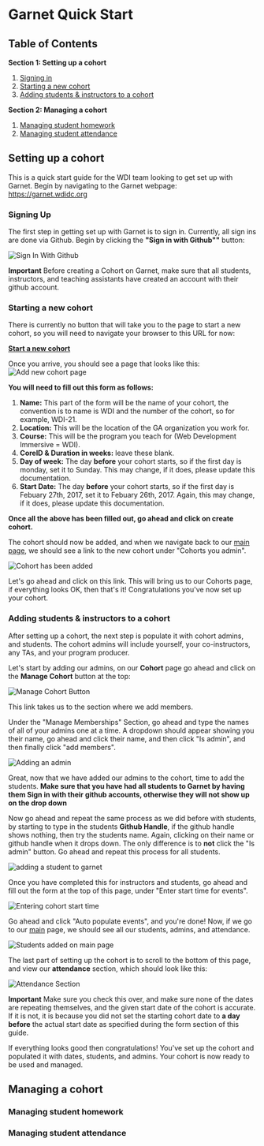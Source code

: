 # Garnet Quick Start

## Table of Contents

**Section 1: Setting up a cohort**

1. [Signing in](#signing-in)
2. [Starting a new cohort](#starting-a-new-cohort)
3. [Adding students & instructors to a cohort](#adding-students-to-a-cohort)

**Section 2: Managing a cohort**

1. [Managing student homework](#managing-student-homework)
2. [Managing student attendance](#managing-student-attendance)

## Setting up a cohort

This is a quick start guide for the WDI team looking to get set up with Garnet.
Begin by navigating to the Garnet webpage: https://garnet.wdidc.org

### Signing Up
The first step in getting set up with Garnet is to sign in. Currently, all sign ins are done via Github. Begin by clicking the  **"Sign in with Github""** button:

![Sign In With Github](https://content.screencast.com/users/ddunn91/folders/Jing/media/c058d18c-7209-4bb8-a4c2-449e9609e209/00000037.png)

**Important**
Before creating a Cohort on Garnet, make sure that all students, instructors, and teaching assistants have created an account with their github account.

### Starting a new cohort
There is currently no button that will take you to the page to start a new cohort, so you will need to navigate your browser to this URL for now:

**[Start a new cohort](https://garnet.wdidc.org/cohorts/new)**


Once you arrive, you should see a page that looks like this:
![Add new cohort page](https://content.screencast.com/users/ddunn91/folders/Jing/media/80649836-eafa-43b1-b16a-1c41b2c24cc5/00000038.png)

**You will need to fill out this form as follows:**

1. **Name:** This part of the form will be the name of your cohort, the convention is to name is WDI and the number of the cohort, so for example, WDI-21.
2. **Location:** This will be the location of the GA organization you work for.
3. **Course:** This will be the program you teach for (Web Development Immersive = WDI).
4. **CoreID & Duration in weeks:** leave these blank.
5. **Day of week:** The day **before** your cohort starts, so if the first day is monday, set it to Sunday. This may change, if it does, please update this documentation.
6. **Start Date:** The day **before** your cohort starts, so if the first day is Febuary 27th, 2017, set it to Febuary 26th, 2017. Again, this may change, if it does, please update this documentation.

**Once all the above has been filled out, go ahead and click on create cohort.**

The cohort should now be added, and when we navigate back to our [main page](https://garnet.wdidc.org/), we should see a link to the new cohort under "Cohorts you admin".

![Cohort has been added](https://content.screencast.com/users/ddunn91/folders/Jing/media/0ddea561-5aa7-4e9b-afc4-caf21bc98d61/00000039.png)

Let's go ahead and click on this link. This will bring us to our Cohorts page, if everything looks OK, then that's it! Congratulations you've now set up your cohort.

### Adding students & instructors to a cohort
After setting up a cohort, the next step is populate it with cohort admins, and students. The cohort admins will include yourself, your co-instructors, any TAs, and your program producer.

Let's start by adding our admins, on our **Cohort** page go ahead and click on the **Manage Cohort** button at the top:

![Manage Cohort Button](https://content.screencast.com/users/ddunn91/folders/Jing/media/e1ac971f-b6a9-4239-bc38-a31d9c77d253/00000041.png)

This link takes us to the section where we add members.

Under the "Manage Memberships" Section, go ahead and type the names of all of your admins one at a time. A dropdown should appear showing you their name, go ahead and click their name, and then click "Is admin", and then finally click "add members".

![Adding an admin](https://content.screencast.com/users/ddunn91/folders/Jing/media/c2133642-a344-4276-b03e-8ad1b914c0c8/00000042.png)

Great, now that we have added our admins to the cohort, time to add the students. **Make sure that you have had all students to Garnet by having them Sign in with their github accounts, otherwise they will not show up on the drop down**

Now go ahead and repeat the same process as we did before with students, by starting to type in the students **Github Handle**, if the github handle shows nothing, then try the students name. Again, clicking on their name or github handle when it drops down. The only difference is to **not** click the "Is admin" button. Go ahead and repeat this process for all students.

![adding a student to garnet](https://content.screencast.com/users/ddunn91/folders/Jing/media/c93830fe-7ddb-466f-bcee-dbe2fda1e28e/00000043.png)

Once you have completed this for instructors and students, go ahead and fill out the form at the top of this page, under "Enter start time for events".

![Entering cohort start time](https://content.screencast.com/users/ddunn91/folders/Jing/media/f0ee3271-0d7f-499c-b122-2df2d41c1ab0/00000044.png)

Go ahead and click "Auto populate events", and you're done! Now, if we go to our [main](https://garnet.wdidc.org) page, we should see all our students, admins, and attendance.

![Students added on main page](https://content.screencast.com/users/ddunn91/folders/Jing/media/1697815f-9403-4fee-9813-41c98d2e2eee/00000045.png)

The last part of setting up the cohort is to scroll to the bottom of this page, and view our **attendance** section, which should look like this:

![Attendance Section](https://content.screencast.com/users/ddunn91/folders/Jing/media/1c9cc081-5e97-4462-afa2-674c9926e2da/00000040.png)

**Important**
Make sure you check this over, and make sure none of the dates are repeating themselves, and the given start date of the cohort is accurate. If it is not, it is because you did not set the starting cohort date to **a day before** the actual start date as specified during the form section of this guide.

If everything looks good then congratulations! You've set up the cohort and populated it with dates, students, and admins. Your cohort is now ready to be used and managed.

## Managing a cohort

### Managing student homework

### Managing student attendance
